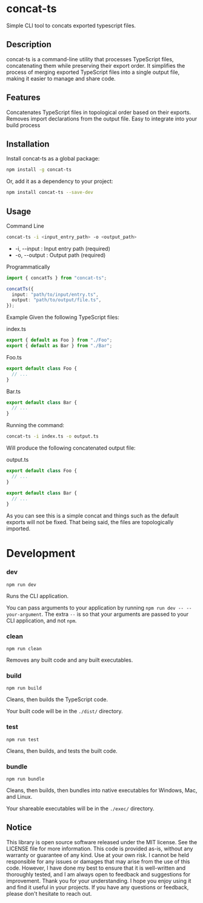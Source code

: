 <!-- infuser start title -->

# concat-ts

<!-- infuser end title -->
<!-- infuser start description -->

Simple CLI tool to concats exported typescript files.

<!-- infuser end description -->

## Description

concat-ts is a command-line utility that processes TypeScript files, concatenating them while preserving their export order. It simplifies the process of merging exported TypeScript files into a single output file, making it easier to manage and share code.

## Features

Concatenates TypeScript files in topological order based on their exports. Removes import declarations from the output file. Easy to integrate into your build process

## Installation

Install concat-ts as a global package:

```bash
npm install -g concat-ts
```

Or, add it as a dependency to your project:

```bash
npm install concat-ts --save-dev
```

## Usage

Command Line

```bash
concat-ts -i <input_entry_path> -o <output_path>
```

- -i, --input <path>: Input entry path (required)
- -o, --output <path>: Output path (required)

Programmatically

```typescript
import { concatTs } from "concat-ts";

concatTs({
  input: "path/to/input/entry.ts",
  output: "path/to/output/file.ts",
});
```

Example
Given the following TypeScript files:

index.ts

```typescript
export { default as Foo } from "./Foo";
export { default as Bar } from "./Bar";
```

Foo.ts

```typescript
export default class Foo {
  // ...
}
```

Bar.ts

```typescript
export default class Bar {
  // ...
}
```

Running the command:

```bash
concat-ts -i index.ts -o output.ts
```

Will produce the following concatenated output file:

output.ts

```typescript
export default class Foo {
  // ...
}

export default class Bar {
  // ...
}
```

As you can see this is a simple concat and things such as the default exports will not be fixed. That being said, the files are topologically imported.

# Development

### **dev**

`npm run dev`

Runs the CLI application.

You can pass arguments to your application by running `npm run dev -- --your-argument`. The extra `--` is so that your arguments are passed to your CLI application, and not `npm`.

### **clean**

`npm run clean`

Removes any built code and any built executables.

### **build**

`npm run build`

Cleans, then builds the TypeScript code.

Your built code will be in the `./dist/` directory.

### **test**

`npm run test`

Cleans, then builds, and tests the built code.

### **bundle**

`npm run bundle`

Cleans, then builds, then bundles into native executables for Windows, Mac, and Linux.

Your shareable executables will be in the `./exec/` directory.

<!-- infuser start footer -->

## Notice

This library is open source software released under the MIT license. See the LICENSE file for more information. This code is provided as-is, without any warranty or guarantee of any kind. Use at your own risk. I cannot be held responsible for any issues or damages that may arise from the use of this code. However, I have done my best to ensure that it is well-written and thoroughly tested, and I am always open to feedback and suggestions for improvement. Thank you for your understanding. I hope you enjoy using it and find it useful in your projects. If you have any questions or feedback, please don't hesitate to reach out.

<!-- infuser end footer -->
